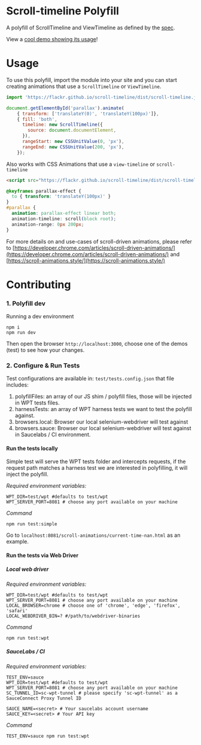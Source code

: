 # Scroll-timeline Polyfill

A polyfill of ScrollTimeline and ViewTimeline as defined by the [spec](https://drafts.csswg.org/scroll-animations-1/).

View a [cool demo showing its usage](https://flackr.github.io/scroll-timeline/demo/parallax/)!

# Usage

To use this polyfill, import the module into your site and you can start creating animations that use a `ScrollTimeline` or `ViewTimeline`.

```js
import 'https://flackr.github.io/scroll-timeline/dist/scroll-timeline.js';

document.getElementById('parallax').animate(
    { transform: ['translateY(0)', 'translateY(100px)']},
    { fill: 'both',
      timeline: new ScrollTimeline({
        source: document.documentElement,
      }),
      rangeStart: new CSSUnitValue(0, 'px'),
      rangeEnd: new CSSUnitValue(200, 'px'),
    });
```

Also works with CSS Animations that use a `view-timeline` or `scroll-timeline`

```html
<script src="https://flackr.github.io/scroll-timeline/dist/scroll-timeline.js"></script>
```

```css
@keyframes parallax-effect {
  to { transform: 'translateY(100px)' }
}
#parallax {
  animation: parallax-effect linear both;
  animation-timeline: scroll(block root);
  animation-range: 0px 200px;
}
```

For more details on and use-cases of scroll-driven animations, please refer to [https://developer.chrome.com/articles/scroll-driven-animations/](https://developer.chrome.com/articles/scroll-driven-animations/) and [https://scroll-animations.style/](https://scroll-animations.style/)

# Contributing
 
### 1. Polyfill dev 

Running a dev environment

```shell script
npm i
npm run dev 
```

Then open the browser `http://localhost:3000`, choose one of the demos (test) to see how your changes. 

### 2. Configure & Run Tests

Test configurations are available in: `test/tests.config.json` that file includes:

1. polyfillFiles: an array of our JS shim / polyfill files, those will be injected in WPT tests files.
2. harnessTests: an array of WPT harness tests we want to test the polyfill against.
3. browsers.local: Browser our local selenium-webdriver will test against
4. browsers.sauce: Browser our local selenium-webdriver will test against in Saucelabs / CI environment.   

#### Run the tests locally

Simple test will serve the WPT tests folder and intercepts requests, if the request path matches a harness test we are interested in polyfilling, it will inject the polyfill.

*Required environment variables:*

```dotenv
WPT_DIR=test/wpt #defaults to test/wpt
WPT_SERVER_PORT=8081 # choose any port available on your machine
```

*Command*

```shell script
npm run test:simple
```

Go to `localhost:8081/scroll-animations/current-time-nan.html` as an example.

#### Run the tests via Web Driver

##### Local web driver

*Required environment variables:*

```dotenv
WPT_DIR=test/wpt #defaults to test/wpt
WPT_SERVER_PORT=8081 # choose any port available on your machine
LOCAL_BROWSER=chrome # choose one of 'chrome', 'edge', 'firefox', 'safari'
LOCAL_WEBDRIVER_BIN=? #/path/to/webdriver-binaries
```

*Command*

```shell script
npm run test:wpt
```

##### SauceLabs / CI

*Required environment variables:*

```dotenv
TEST_ENV=sauce
WPT_DIR=test/wpt #defaults to test/wpt
WPT_SERVER_PORT=8081 # choose any port available on your machine
SC_TUNNEL_ID=sc-wpt-tunnel # please specify 'sc-wpt-tunnel' as a SauceConnect Proxy Tunnel ID

SAUCE_NAME=<secret> # Your saucelabs account username
SAUCE_KEY=<secret> # Your API key
```

*Command*

```shell script
TEST_ENV=sauce npm run test:wpt
```
